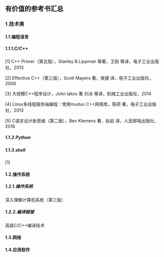 ## 有价值的参考书汇总

### 1.技术类

#### 1.1.编程语言

##### 1.1.1.C/C++

\[1\] C++ Primer（第五版），Stanley B.Lippman 等著，王刚 等译，电子工业出版社，2013

[2] Effective C++（第三版），Scott Mayers 著，侯捷 译，电子工业出版社，2006

[3] 大规模C++程序设计，John lakos 著  刘冰 等译，机械工业出版社，2014

[4] Linux多线程服务端编程：使用muduo C++网络库，陈硕 著，电子工业出版社，2013

[5] C语言设计新思维（第二版），Ben Klemens 著，赵岩 译，人民邮电出版社，2018

##### 1.1.2.Python


##### 1.1.3.shell

[1] 

#### 1.2.操作系统

##### 1.2.1.操作系统

深入理解计算机系统（第三版）

##### 1.2.2.编译链接

高级C/C++编译技术

#### 1.3.网络

#### 1.4.应用软件
